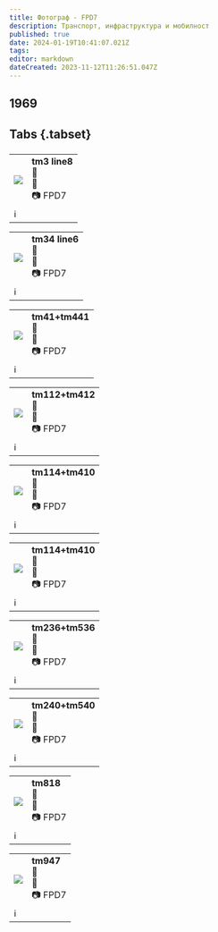 ```yaml
---
title: Фотограф - FPD7
description: Транспорт, инфраструктура и мобилност
published: true
date: 2024-01-19T10:41:07.021Z
tags: 
editor: markdown
dateCreated: 2023-11-12T11:26:51.047Z
---
```


##  1969
##  Tabs {.tabset}
### 

 <!--следващ пост--> 
<div class="table-responsive"><table style="width:100%"><tr>
<td><img src="http://46.10.181.183:1518/trinmo-gallery/%d0%90%d1%80%d1%85%d0%b8%d0%b2%20FPD7/tm3%20line8%20%2007.%201969.jpg"></td>
<td><b>tm3 line8</b><br> 🚋 <a href=""></a> <br>📌<br> 📷 FPD7</td></tr>
  <td colspan=2 >ℹ️ </td></table></div>

 <!--следващ пост--> 
<div class="table-responsive"><table style="width:100%"><tr>
<td><img src="http://46.10.181.183:1518/trinmo-gallery/%d0%90%d1%80%d1%85%d0%b8%d0%b2%20FPD7/tm34%20line6%201969.JPG"></td>
<td><b>tm34 line6</b><br> 🚋 <a href=""></a> <br>📌<br> 📷 FPD7</td></tr>
  <td colspan=2 >ℹ️ </td></table></div>



 <!--следващ пост--> 
<div class="table-responsive"><table style="width:100%"><tr>
<td><img src="http://46.10.181.183:1518/trinmo-gallery/%d0%90%d1%80%d1%85%d0%b8%d0%b2%20FPD7/tm41%20tm441%2007.1969.jpg"></td>
<td><b>tm41+tm441</b><br> 🚋 <a href=""></a> <br>📌<br> 📷 FPD7</td></tr>
  <td colspan=2 >ℹ️ </td></table></div>

 <!--следващ пост--> 
<div class="table-responsive"><table style="width:100%"><tr>
<td><img src="http://46.10.181.183:1518/trinmo-gallery/%d0%90%d1%80%d1%85%d0%b8%d0%b2%20FPD7/tm112%20tm412%20%2007.1969.jpg"></td>
<td><b>tm112+tm412</b><br> 🚋 <a href=""></a> <br>📌<br> 📷 FPD7</td></tr>
  <td colspan=2 >ℹ️ </td></table></div>


 <!--следващ пост--> 
<div class="table-responsive"><table style="width:100%"><tr>
<td><img src="http://46.10.181.183:1518/trinmo-gallery/%d0%90%d1%80%d1%85%d0%b8%d0%b2%20FPD7/tm114%20tm410%20%2007.1969.jpg"></td>
<td><b>tm114+tm410</b><br> 🚋 <a href=""></a> <br>📌<br> 📷 FPD7</td></tr>
  <td colspan=2 >ℹ️ </td></table></div>
  
  
 <!--следващ пост--> 
<div class="table-responsive"><table style="width:100%"><tr>
<td><img src="http://46.10.181.183:1518/trinmo-gallery/%d0%90%d1%80%d1%85%d0%b8%d0%b2%20FPD7/tm114%20tm410%20%2007.1969.jpg"></td>
<td><b>tm114+tm410</b><br> 🚋 <a href=""></a> <br>📌<br> 📷 FPD7</td></tr>
  <td colspan=2 >ℹ️ </td></table></div>
  
  
  
 <!--следващ пост--> 
<div class="table-responsive"><table style="width:100%"><tr>
<td><img src="http://46.10.181.183:1518/trinmo-gallery/%d0%90%d1%80%d1%85%d0%b8%d0%b2%20FPD7/tm236%20tm536%20%2007.1969.jpg"></td>
<td><b>tm236+tm536</b><br> 🚋 <a href=""></a> <br>📌<br> 📷 FPD7</td></tr>
  <td colspan=2 >ℹ️ </td></table></div>
  
  
 <!--следващ пост--> 
<div class="table-responsive"><table style="width:100%"><tr>
<td><img src="http://46.10.181.183:1518/trinmo-gallery/%d0%90%d1%80%d1%85%d0%b8%d0%b2%20FPD7/tm240%20tm540%201969.jpg"></td>
<td><b>tm240+tm540</b><br> 🚋 <a href=""></a> <br>📌<br> 📷 FPD7</td></tr>
  <td colspan=2 >ℹ️ </td></table></div>
  
 <!--следващ пост--> 
<div class="table-responsive"><table style="width:100%"><tr>
<td><img src="http://46.10.181.183:1518/trinmo-gallery/%d0%90%d1%80%d1%85%d0%b8%d0%b2%20FPD7/tm818%201969.jpg"></td>
<td><b>tm818</b><br> 🚋 <a href=""></a> <br>📌<br> 📷 FPD7</td></tr>
  <td colspan=2 >ℹ️ </td></table></div>

 <!--следващ пост--> 
<div class="table-responsive"><table style="width:100%"><tr>
<td><img src="http://46.10.181.183:1518/trinmo-gallery/%d0%90%d1%80%d1%85%d0%b8%d0%b2%20FPD7/tm947%201969.jpg"></td>
<td><b>tm947</b><br> 🚋 <a href=""></a> <br>📌<br> 📷 FPD7</td></tr>
  <td colspan=2 >ℹ️ </td></table></div>
  
  
  